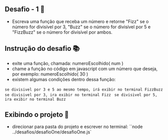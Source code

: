 ## Desafio - 1 🏁

- Escreva uma função que receba um número e retorne "Fizz" se o número for divisível por 3, "Buzz" se o número for divisível por 5 e "FizzBuzz" se o número for divisível por ambos.

## Instrução do desafio 📚

- exite uma função, chamada: numeroEscolhido( num )
- chame a função no código em javascript com um número que deseja, por exemplo: numeroEscolhido( 30 )
- existem algumas condições dentro dessa função:

`se divisivel por 3 e 5 ao mesmo tempo, irá exibir no terminal FizzBuzz`
` se divisivel por 3, ira exibir no terminal Fizz`
` se divisivel por 5, ira exibir no terminal Buzz`

## Exibindo o projeto 🎥

- direcionar para pasta do projeto e escrever no terminal:
  ``node ../desafios/desafioOne/desafioOne.js`

